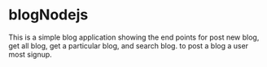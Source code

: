 # blogNodejs
This is a simple blog application showing the end points for post new blog, get all blog, get a particular blog, and search blog. to post a blog a user most signup.
